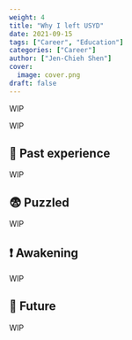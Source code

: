 ```yaml
---
weight: 4
title: "Why I left USYD"
date: 2021-09-15
tags: ["Career", "Education"]
categories: ["Career"]
author: ["Jen-Chieh Shen"]
cover:
  image: cover.png
draft: false
---
```


WIP

<!-- more -->

WIP

## 💬 Past experience

WIP

## 😨 Puzzled

WIP

## ❗ Awakening

WIP

## 💬 Future

WIP